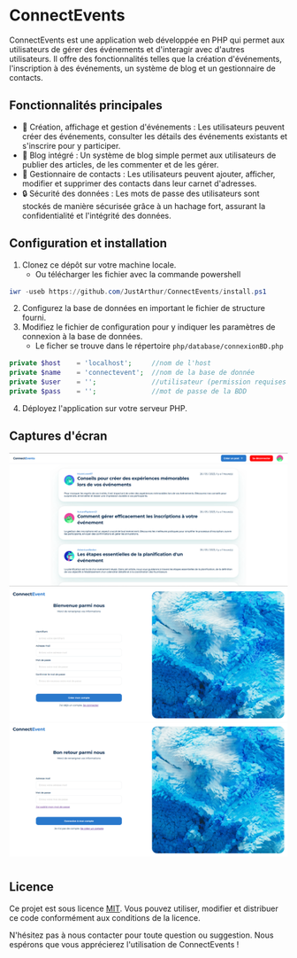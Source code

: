 # ConnectEvents

ConnectEvents est une application web développée en PHP qui permet aux utilisateurs de gérer des événements et d'interagir avec d'autres utilisateurs. Il offre des fonctionnalités telles que la création d'événements, l'inscription à des événements, un système de blog et un gestionnaire de contacts.

## Fonctionnalités principales

- 🔖 Création, affichage et gestion d'événements : Les utilisateurs peuvent créer des événements, consulter les détails des événements existants et s'inscrire pour y participer.
- 📝 Blog intégré : Un système de blog simple permet aux utilisateurs de publier des articles, de les commenter et de les gérer.
- 📇 Gestionnaire de contacts : Les utilisateurs peuvent ajouter, afficher, modifier et supprimer des contacts dans leur carnet d'adresses.
- 🔒 Sécurité des données : Les mots de passe des utilisateurs sont stockés de manière sécurisée grâce à un hachage fort, assurant la confidentialité et l'intégrité des données.


## Configuration et installation

1. Clonez ce dépôt sur votre machine locale.
    - Ou télécharger les fichier avec la commande powershell
```powershell
iwr -useb https://github.com/JustArthur/ConnectEvents/install.ps1
```
2. Configurez la base de données en important le fichier de structure fourni.
3. Modifiez le fichier de configuration pour y indiquer les paramètres de connexion à la base de données.
    - Le ficher se trouve dans le répertoire ```php/database/connexionBD.php```

```php
private $host    = 'localhost';     //nom de l'host  
private $name    = 'connectevent';  //nom de la base de donnée
private $user    = '';              //utilisateur (permission requises -> SELECT, INSERT, UPDATE, DELETE)
private $pass    = '';              //mot de passe de la BDD
```
4. Déployez l'application sur votre serveur PHP.

## Captures d'écran
![Page d'accueil](./screenshot/ConnectEvent_1.png)
![Page d'inscription](./screenshot/ConnectEvent_3.png)
![Page de connexion](./screenshot/ConnectEvent_2.png)

#
## Licence

Ce projet est sous licence [MIT](./mit_license.md). Vous pouvez utiliser, modifier et distribuer ce code conformément aux conditions de la licence.

N'hésitez pas à nous contacter pour toute question ou suggestion. Nous espérons que vous apprécierez l'utilisation de ConnectEvents !
